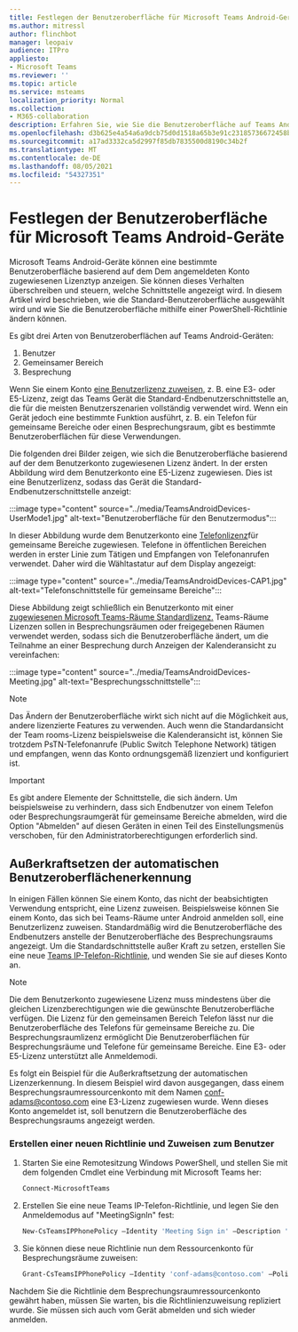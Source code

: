 ```yaml
---
title: Festlegen der Benutzeroberfläche für Microsoft Teams Android-Geräte
ms.author: mitressl
author: flinchbot
manager: leopaiv
audience: ITPro
appliesto:
- Microsoft Teams
ms.reviewer: ''
ms.topic: article
ms.service: msteams
localization_priority: Normal
ms.collection:
- M365-collaboration
description: Erfahren Sie, wie Sie die Benutzeroberfläche auf Teams Android-Geräten festlegen.
ms.openlocfilehash: d3b625e4a54a6a9dcb75d0d1518a65b3e91c23185736672458b0fa1bbd6d55e1
ms.sourcegitcommit: a17ad3332ca5d2997f85db7835500d8190c34b2f
ms.translationtype: MT
ms.contentlocale: de-DE
ms.lasthandoff: 08/05/2021
ms.locfileid: "54327351"
---
```

# <a name="set-microsoft-teams-android-devices-user-interface"></a>Festlegen der Benutzeroberfläche für Microsoft Teams Android-Geräte

Microsoft Teams Android-Geräte können eine bestimmte Benutzeroberfläche basierend auf dem Dem angemeldeten Konto zugewiesenen Lizenztyp anzeigen. Sie können dieses Verhalten überschreiben und steuern, welche Schnittstelle angezeigt wird. In diesem Artikel wird beschrieben, wie die Standard-Benutzeroberfläche ausgewählt wird und wie Sie die Benutzeroberfläche mithilfe einer PowerShell-Richtlinie ändern können.

Es gibt drei Arten von Benutzeroberflächen auf Teams Android-Geräten:

1. Benutzer
2. Gemeinsamer Bereich
3. Besprechung

Wenn Sie einem Konto [eine Benutzerlizenz zuweisen,](/microsoftteams/user-access) z. B. eine E3- oder E5-Lizenz, zeigt das Teams Gerät die Standard-Endbenutzerschnittstelle an, die für die meisten Benutzerszenarien vollständig verwendet wird. Wenn ein Gerät jedoch eine bestimmte Funktion ausführt, z. B. ein Telefon für gemeinsame Bereiche oder einen Besprechungsraum, gibt es bestimmte Benutzeroberflächen für diese Verwendungen.

Die folgenden drei Bilder zeigen, wie sich die Benutzeroberfläche basierend auf der dem Benutzerkonto zugewiesenen Lizenz ändert. In der ersten Abbildung wird dem Benutzerkonto eine E5-Lizenz zugewiesen. Dies ist eine Benutzerlizenz, sodass das Gerät die Standard-Endbenutzerschnittstelle anzeigt:

:::image type="content" source="../media/TeamsAndroidDevices-UserMode1.jpg" alt-text="Benutzeroberfläche für den Benutzermodus":::

In dieser Abbildung wurde dem Benutzerkonto eine [Telefonlizenz](/microsoftteams/set-up-common-area-phones)für gemeinsame Bereiche zugewiesen. Telefone in öffentlichen Bereichen werden in erster Linie zum Tätigen und Empfangen von Telefonanrufen verwendet. Daher wird die Wähltastatur auf dem Display angezeigt:

:::image type="content" source="../media/TeamsAndroidDevices-CAP1.jpg" alt-text="Telefonschnittstelle für gemeinsame Bereiche":::

Diese Abbildung zeigt schließlich ein Benutzerkonto mit einer [zugewiesenen Microsoft Teams-Räume Standardlizenz.](/MicrosoftTeams/rooms/rooms-licensing) Teams-Räume Lizenzen sollen in Besprechungsräumen oder freigegebenen Räumen verwendet werden, sodass sich die Benutzeroberfläche ändert, um die Teilnahme an einer Besprechung durch Anzeigen der Kalenderansicht zu vereinfachen:

:::image type="content" source="../media/TeamsAndroidDevices-Meeting.jpg" alt-text="Besprechungsschnittstelle":::

> [!NOTE]
> Das Ändern der Benutzeroberfläche wirkt sich nicht auf die Möglichkeit aus, andere lizenzierte Features zu verwenden. Auch wenn die Standardansicht der Team rooms-Lizenz beispielsweise die Kalenderansicht ist, können Sie trotzdem PsTN-Telefonanrufe (Public Switch Telephone Network) tätigen und empfangen, wenn das Konto ordnungsgemäß lizenziert und konfiguriert ist.

> [!IMPORTANT]
> Es gibt andere Elemente der Schnittstelle, die sich ändern. Um beispielsweise zu verhindern, dass sich Endbenutzer von einem Telefon oder Besprechungsraumgerät für gemeinsame Bereiche abmelden, wird die Option "Abmelden" auf diesen Geräten in einen Teil des Einstellungsmenüs verschoben, für den Administratorberechtigungen erforderlich sind.

## <a name="override-automatic-user-interface-detection"></a>Außerkraftsetzen der automatischen Benutzeroberflächenerkennung

In einigen Fällen können Sie einem Konto, das nicht der beabsichtigten Verwendung entspricht, eine Lizenz zuweisen. Beispielsweise können Sie einem Konto, das sich bei Teams-Räume unter Android anmelden soll, eine Benutzerlizenz zuweisen. Standardmäßig wird die Benutzeroberfläche des Endbenutzers anstelle der Benutzeroberfläche des Besprechungsraums angezeigt. Um die Standardschnittstelle außer Kraft zu setzen, erstellen Sie eine neue [Teams IP-Telefon-Richtlinie,](/powershell/module/skype/new-csteamsipphonepolicy?view=skype-ps) und wenden Sie sie auf dieses Konto an.

> [!NOTE]
> Die dem Benutzerkonto zugewiesene Lizenz muss mindestens über die gleichen Lizenzberechtigungen wie die gewünschte Benutzeroberfläche verfügen. Die Lizenz für den gemeinsamen Bereich Telefon lässt nur die Benutzeroberfläche des Telefons für gemeinsame Bereiche zu. Die Besprechungsraumlizenz ermöglicht Die Benutzeroberflächen für Besprechungsräume und Telefone für gemeinsame Bereiche. Eine E3- oder E5-Lizenz unterstützt alle Anmeldemodi.

Es folgt ein Beispiel für die Außerkraftsetzung der automatischen Lizenzerkennung. In diesem Beispiel wird davon ausgegangen, dass einem Besprechungsraumressourcenkonto mit dem Namen conf-adams@contoso.com eine E3-Lizenz zugewiesen wurde. Wenn dieses Konto angemeldet ist, soll benutzern die Benutzeroberfläche des Besprechungsraums angezeigt werden.

### <a name="create-a-new-policy-and-assign-to-user"></a>Erstellen einer neuen Richtlinie und Zuweisen zum Benutzer

1. Starten Sie eine Remotesitzung Windows PowerShell, und stellen Sie mit dem folgenden Cmdlet eine Verbindung mit Microsoft Teams her:

    ``` Powershell
    Connect-MicrosoftTeams
    ```

2. Erstellen Sie eine neue Teams IP-Telefon-Richtlinie, und legen Sie den Anmeldemodus auf "MeetingSignIn" fest:

   ``` Powershell
   New-CsTeamsIPPhonePolicy –Identity 'Meeting Sign in' –Description 'Meeting Sign In Phone Policy' -SignInMode 'MeetingSignIn'

   ```

3. Sie können diese neue Richtlinie nun dem Ressourcenkonto für Besprechungsräume zuweisen:

   ``` Powershell
   Grant-CsTeamsIPPhonePolicy –Identity 'conf-adams@contoso.com' –PolicyName 'Meeting Sign In'
   ```

Nachdem Sie die Richtlinie dem Besprechungsraumressourcenkonto gewährt haben, müssen Sie warten, bis die Richtlinienzuweisung repliziert wurde. Sie müssen sich auch vom Gerät abmelden und sich wieder anmelden.
